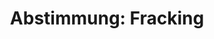 ---
abstimmung:
  abstimmung: 2
  bundestagssitzung: 180
  legislaturperiode: 18
categories:
- Wirtschaft
- Energie
- Umwelt
- Naturschutz
- Technik
data:
- title: Abstimmungsergebnis 20160624_2-data.pdf
  url: /res/abstimmungsliste/20160624_2-data.pdf
- title: Abstimmungsergebnis 20160624_2_xls-data.csv
  url: /res/abstimmungsliste/analyses/20160624_2_xls-data.csv
documents:
- local: /res/abstimmungsdaten/018-180-02/1804713.pdf
  title: Drucksache 18/04713.pdf
  url: http://dip21.bundestag.de/dip21/btd/18/047/1804713.pdf
- local: /res/abstimmungsdaten/018-180-02/1804949.pdf
  title: Drucksache 18/04949.pdf
  url: http://dip21.bundestag.de/dip21/btd/18/049/1804949.pdf
- local: /res/abstimmungsdaten/018-180-02/1808916.pdf
  title: Drucksache 18/08916.pdf
  url: http://dip21.bundestag.de/dip21/btd/18/089/1808916.pdf
ergebnis:
  cdu/csu:
    enthaltung: 4
    gesamt: 310
    ja: 259
    nein: 1
    nichtabgegeben: 46
    ungueltig: 0
  die.linke:
    enthaltung: 0
    gesamt: 64
    ja: 0
    nein: 50
    nichtabgegeben: 14
    ungueltig: 0
  file: 20160624_2_xls-data.csv
  gruenen:
    enthaltung: 0
    gesamt: 63
    ja: 0
    nein: 58
    nichtabgegeben: 5
    ungueltig: 0
  spd:
    enthaltung: 5
    gesamt: 193
    ja: 176
    nein: 0
    nichtabgegeben: 12
    ungueltig: 0
layout: abstimmung
links:
- title: https://www.bundestag.de/parlament/plenum/abstimmung/abstimmung?id=404
  url: https://www.bundestag.de/parlament/plenum/abstimmung/abstimmung?id=404
- title: http://www.abgeordnetenwatch.de/fracking_neuregelung-1105-797.html
  url: http://www.abgeordnetenwatch.de/fracking_neuregelung-1105-797.html
preview: "Deutscher Bundestag\n\n180. Sitzung des Deutschen Bundestages\nam Freitag,\
  \ 24.Juni 2016\n\nEndg\xFCltiges Ergebnis der Namentlichen Abstimmung Nr. 2\n\n\
  Gesetzentwurf der Bundesregierung\nEntwurf eines Gesetzes zur \xC4nderung wasser-\
  \ und naturschutzrechtlicher Vorschriften zur\nUntersagung und zur Risikominimierung\
  \ bei den Verfahren der Fracking-Technologie\nDrs. 18/4713, 18/4949 und 18/8916\n\
  \nAbgegebene Stimmen insgesamt:\n\n553\n\nNicht abgegebene Stimmen:\nJa-Stimmen:\n\
  \n77\n435\n\nNein-Stimmen:\n\n109\n\nEnthaltungen:\n\n9\n\nUng\xFCltige:\n\n0\n\n\
  Berlin, den 24.06.2016\n\nBeginn: 11:56\nEnde: 11:59\n"
tags:
- Fossile Energie
- Fracking
- Gesundheit
- Umwelt
title: 'Abstimmung: Fracking'
---